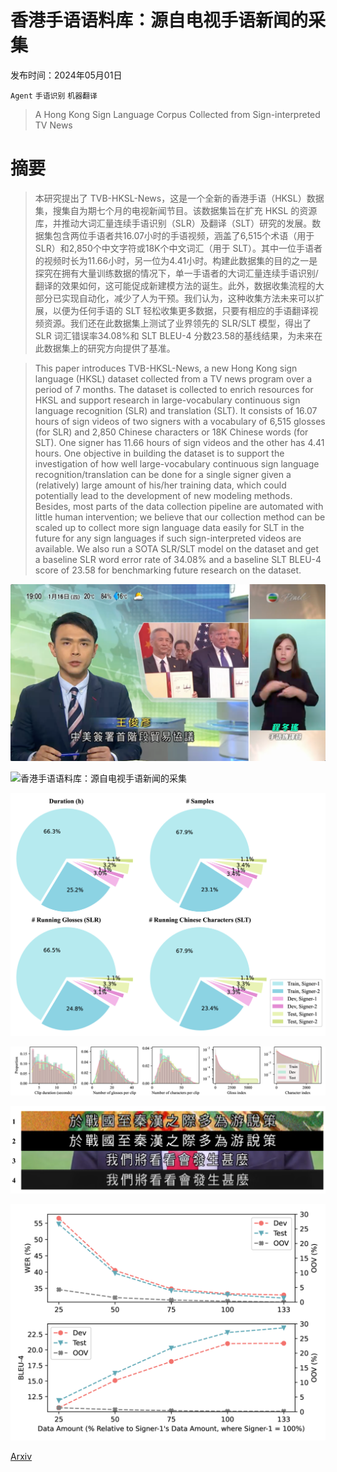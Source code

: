 # 香港手语语料库：源自电视手语新闻的采集

发布时间：2024年05月01日

`Agent` `手语识别` `机器翻译`

> A Hong Kong Sign Language Corpus Collected from Sign-interpreted TV News

# 摘要

> 本研究提出了 TVB-HKSL-News，这是一个全新的香港手语（HKSL）数据集，搜集自为期七个月的电视新闻节目。该数据集旨在扩充 HKSL 的资源库，并推动大词汇量连续手语识别（SLR）及翻译（SLT）研究的发展。数据集包含两位手语者共16.07小时的手语视频，涵盖了6,515个术语（用于 SLR）和2,850个中文字符或18K个中文词汇（用于 SLT）。其中一位手语者的视频时长为11.66小时，另一位为4.41小时。构建此数据集的目的之一是探究在拥有大量训练数据的情况下，单一手语者的大词汇量连续手语识别/翻译的效果如何，这可能促成新建模方法的诞生。此外，数据收集流程的大部分已实现自动化，减少了人为干预。我们认为，这种收集方法未来可以扩展，以便为任何手语的 SLT 轻松收集更多数据，只要有相应的手语翻译视频资源。我们还在此数据集上测试了业界领先的 SLR/SLT 模型，得出了 SLR 词汇错误率34.08%和 SLT BLEU-4 分数23.58的基线结果，为未来在此数据集上的研究方向提供了基准。

> This paper introduces TVB-HKSL-News, a new Hong Kong sign language (HKSL) dataset collected from a TV news program over a period of 7 months. The dataset is collected to enrich resources for HKSL and support research in large-vocabulary continuous sign language recognition (SLR) and translation (SLT). It consists of 16.07 hours of sign videos of two signers with a vocabulary of 6,515 glosses (for SLR) and 2,850 Chinese characters or 18K Chinese words (for SLT). One signer has 11.66 hours of sign videos and the other has 4.41 hours. One objective in building the dataset is to support the investigation of how well large-vocabulary continuous sign language recognition/translation can be done for a single signer given a (relatively) large amount of his/her training data, which could potentially lead to the development of new modeling methods. Besides, most parts of the data collection pipeline are automated with little human intervention; we believe that our collection method can be scaled up to collect more sign language data easily for SLT in the future for any sign languages if such sign-interpreted videos are available. We also run a SOTA SLR/SLT model on the dataset and get a baseline SLR word error rate of 34.08% and a baseline SLT BLEU-4 score of 23.58 for benchmarking future research on the dataset.

![香港手语语料库：源自电视手语新闻的采集](../../../paper_images/2405.00980/news.png)

![香港手语语料库：源自电视手语新闻的采集](../../../paper_images/2405.00980/x1.png)

![香港手语语料库：源自电视手语新闻的采集](../../../paper_images/2405.00980/x2.png)

![香港手语语料库：源自电视手语新闻的采集](../../../paper_images/2405.00980/x3.png)

![香港手语语料库：源自电视手语新闻的采集](../../../paper_images/2405.00980/x4.png)

![香港手语语料库：源自电视手语新闻的采集](../../../paper_images/2405.00980/x5.png)

[Arxiv](https://arxiv.org/abs/2405.00980)